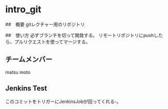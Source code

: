 # intro_git

##　概要
gitレクチャー用のリポジトリ

##　使い方
必ずブランチを切って開発する。
リモートリポジトリにpushしたら、プルリクエストを使ってマージする。

## チームメンバー
matsu moto

## Jenkins Test
このコミットをトリガーにJenkinsJobが回ってくれる-。
